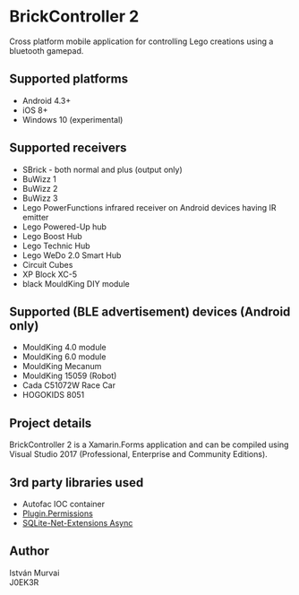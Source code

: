 ﻿# BrickController 2

Cross platform mobile application for controlling Lego creations using a bluetooth gamepad.

## Supported platforms

- Android 4.3+
- iOS 8+
- Windows 10 (experimental)

## Supported receivers

- SBrick - both normal and plus (output only)
- BuWizz 1
- BuWizz 2
- BuWizz 3
- Lego PowerFunctions infrared receiver on Android devices having IR emitter
- Lego Powered-Up hub
- Lego Boost Hub
- Lego Technic Hub
- Lego WeDo 2.0 Smart Hub
- Circuit Cubes
- XP Block XC-5
- black MouldKing DIY module

## Supported (BLE advertisement) devices (Android only)

- MouldKing 4.0 module
- MouldKing 6.0 module
- MouldKing Mecanum
- MouldKing 15059 (Robot)
- Cada C51072W Race Car
- HOGOKIDS 8051

## Project details

BrickController 2 is a Xamarin.Forms application and can be compiled using Visual Studio 2017 (Professional, Enterprise and Community Editions).

## 3rd party libraries used

- Autofac IOC container
- [Plugin.Permissions](https://github.com/jamesmontemagno/PermissionsPlugin)
- [SQLite-Net-Extensions Async](https://bitbucket.org/twincoders/sqlite-net-extensions)

## Author

István Murvai  
J0EK3R

